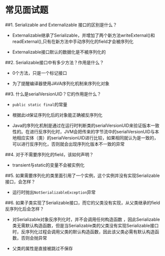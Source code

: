 # 常见面试题

##1. Serializable and Externalizable 接口的区别是什么？
* Externalizable继承了Serializable，并增加了两个新方法writeExternal()和readExternal(),只有在新方法中手动序列化的field才会被序列化

* Externalizable接口默认的数据化是不被序列化的

##2. Serializable接口中有多少方法？作用是什么？
* 0个方法，只是一个标记接口

* 为了提醒编译器使用JAVA序列化机制来序列化对象

##3. 什么是serialVersionUID？它的作用是什么？
* `public static final`的常量

* 根据此id保证序列化后的对象能正确被反序列化

* Java的序列化机制是通过在运行时判断类的serialVersionUID来验证版本一致性的。在进行反序列化时，JVM会把传来的字节流中的serialVersionUID与本地相应实体（类）的serialVersionUID进行比较，如果相同就认为是一致的，可以进行反序列化，否则就会出现序列化版本不一致的异常

##4. 对于不需要序列化的field，该如何声明？
* transient与static的变量不会被实例化

##5. 如果需要序列化的类里面引用了一个实例，这个实例并没有实现Serializable接口，会怎样？
* 运行时抛出`NotSerializableException`异常

##6. 如果子类实现了Serializable接口，而它的父类没有实现，从父类继承的field反序列化后会怎样？
* 对Serializable对象反序列化时，并不会调用任何构造函数 ，因此Serializable类无需默认构造函数，但是当Serializable类的父类没有实现Serializable接口时，反序列化过程会调用父类的默认构造函数，因此该父类必需有默认构造函数，否则会抛异常

* 父类的属性是直接被跳过不保存


